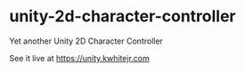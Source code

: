 # unity-2d-character-controller
Yet another Unity 2D Character Controller

See it live at https://unity.kwhitejr.com